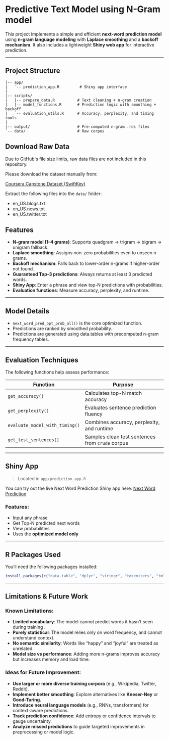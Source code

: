 # Predictive Text Model using N-Gram model

This project implements a simple and efficient **next-word prediction model** using **n-gram language modeling** with **Laplace smoothing** and a **backoff mechanism**. It also includes a lightweight **Shiny web app** for interactive prediction.

---

## Project Structure
```
|-- app/
|   `-- prediction_app.R         # Shiny app interface
|
|-- scripts/
|   |-- prepare_data.R          # Text cleaning + n-gram creation
|   |-- model_functions.R       # Prediction logic with smoothing + backoff
|   `-- evaluation_utils.R      # Accuracy, perplexity, and timing tools
|
|-- output/                     # Pre-computed n-gram .rds files
`-- data/                       # Raw corpus

```
 
## Download Raw Data

Due to GitHub's file size limits, raw data files are not included in this repository.

Please download the dataset manually from:

[Coursera Capstone Dataset (SwiftKey)](https://d396qusza40orc.cloudfront.net/dsscapstone/dataset/Coursera-SwiftKey.zip)

Extract the following files into the `data/` folder:

- en_US.blogs.txt
- en_US.news.txt
- en_US.twitter.txt

## Features

- **N-gram model (1–4 grams)**: Supports quadgram -> trigram -> bigram -> unigram fallback.
- **Laplace smoothing**: Assigns non-zero probabilities even to unseen n-grams.
- **Backoff mechanism**: Falls back to lower-order n-grams if higher-order not found.
- **Guaranteed Top-3 predictions**: Always returns at least 3 predicted words.
- **Shiny App**: Enter a phrase and view top-N predictions with probabilities.
- **Evaluation functions**: Measure accuracy, perplexity, and runtime.

---

## Model Details

- `next_word_pred_opt_prob_all()` is the core optimized function.
- Predictions are ranked by smoothed probability.
- Predictions are generated using data.tables with precomputed n-gram frequency tables.

---

## Evaluation Techniques

The following functions help assess performance:

| Function                     | Purpose                                  |
|------------------------------|------------------------------------------|
| `get_accuracy()`             | Calculates top-N match accuracy          |
| `get_perplexity()`           | Evaluates sentence prediction fluency    |
| `evaluate_model_with_timing()` | Combines accuracy, perplexity, and runtime |
| `get_test_sentences()`       | Samples clean test sentences from `crude` corpus |

---

## Shiny App

> Located in `app/prediction_app.R`

You can try out the live Next Word Prediction Shiny app here:
[Next Word Prediction](https://sarim-bit.shinyapps.io/Next_Word_Prediction/)


### Features:
- Input any phrase
- Get Top-N predicted next words
- View probabilities
- Uses the **optimized model only**

---

## R Packages Used

You’ll need the following packages installed:

```r
install.packages(c("data.table", "dplyr", "stringr", "tokenizers", "tm", "shiny", "DT"))
```
---

## Limitations & Future Work

### Known Limitations:
- **Limited vocabulary**: The model cannot predict words it hasn't seen during training .
- **Purely statistical**: The model relies only on word frequency, and cannot understand context.
- **No semantic similarity**: Words like “happy” and “joyful” are treated as unrelated.
- **Model size vs performance**: Adding more n-grams improves accuracy but increases memory and load time.

### Ideas for Future Improvement:
- **Use larger or more diverse training corpora** (e.g., Wikipedia, Twitter, Reddit).
- **Implement better smoothing**: Explore alternatives like **Kneser-Ney** or **Good-Turing**.
- **Introduce neural language models** (e.g., RNNs, transformers) for context-aware predictions.
- **Track prediction confidence**: Add entropy or confidence intervals to gauge uncertainty.
- **Analyze missed predictions** to guide targeted improvements in preprocessing or model logic.


